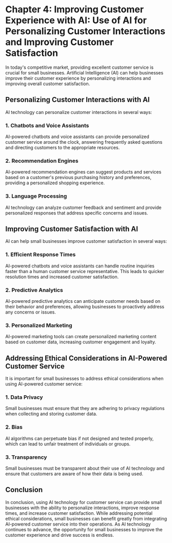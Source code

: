 Chapter 4: Improving Customer Experience with AI: Use of AI for Personalizing Customer Interactions and Improving Customer Satisfaction
=======================================================================================================================================

In today's competitive market, providing excellent customer service is crucial for small businesses. Artificial Intelligence (AI) can help businesses improve their customer experience by personalizing interactions and improving overall customer satisfaction.

Personalizing Customer Interactions with AI
-------------------------------------------

AI technology can personalize customer interactions in several ways:

### 1. Chatbots and Voice Assistants

AI-powered chatbots and voice assistants can provide personalized customer service around the clock, answering frequently asked questions and directing customers to the appropriate resources.

### 2. Recommendation Engines

AI-powered recommendation engines can suggest products and services based on a customer's previous purchasing history and preferences, providing a personalized shopping experience.

### 3. Language Processing

AI technology can analyze customer feedback and sentiment and provide personalized responses that address specific concerns and issues.

Improving Customer Satisfaction with AI
---------------------------------------

AI can help small businesses improve customer satisfaction in several ways:

### 1. Efficient Response Times

AI-powered chatbots and voice assistants can handle routine inquiries faster than a human customer service representative. This leads to quicker resolution times and increased customer satisfaction.

### 2. Predictive Analytics

AI-powered predictive analytics can anticipate customer needs based on their behavior and preferences, allowing businesses to proactively address any concerns or issues.

### 3. Personalized Marketing

AI-powered marketing tools can create personalized marketing content based on customer data, increasing customer engagement and loyalty.

Addressing Ethical Considerations in AI-Powered Customer Service
----------------------------------------------------------------

It is important for small businesses to address ethical considerations when using AI-powered customer service:

### 1. Data Privacy

Small businesses must ensure that they are adhering to privacy regulations when collecting and storing customer data.

### 2. Bias

AI algorithms can perpetuate bias if not designed and tested properly, which can lead to unfair treatment of individuals or groups.

### 3. Transparency

Small businesses must be transparent about their use of AI technology and ensure that customers are aware of how their data is being used.

Conclusion
----------

In conclusion, using AI technology for customer service can provide small businesses with the ability to personalize interactions, improve response times, and increase customer satisfaction. While addressing potential ethical considerations, small businesses can benefit greatly from integrating AI-powered customer service into their operations. As AI technology continues to advance, the opportunity for small businesses to improve the customer experience and drive success is endless.
